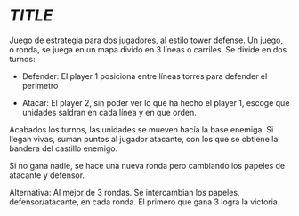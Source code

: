 *TITLE*
=======

Juego de estrategia para dos jugadores, al estilo tower defense. Un juego, o ronda, se juega en un mapa divido en 3 líneas o carriles. Se divide en dos turnos:

* Defender: El player 1 posiciona entre líneas torres para defender el perímetro

* Atacar: El player 2, sin poder ver lo que ha hecho el player 1, escoge que unidades saldran en cada línea y en que orden.

Acabados los turnos, las unidades se mueven hacía la base enemiga. Si llegan vivas, suman puntos al jugador atacante, con los que se obtiene la bandera del castillo enemigo.

Si no gana nadie, se hace una nueva ronda pero cambiando los papeles de atacante y defensor.

Alternativa: Al mejor de 3 rondas. Se intercambian los papeles, defensor/atacante, en cada ronda. El primero que gana 3 logra la victoria.  
